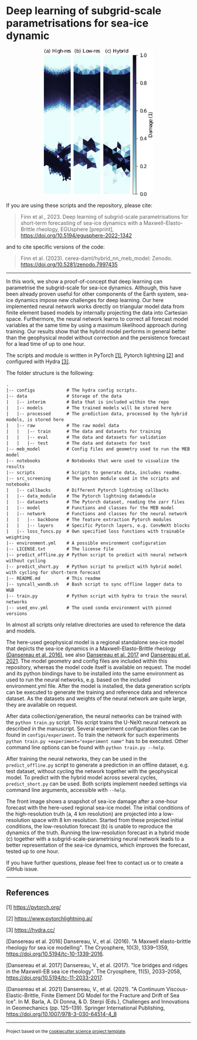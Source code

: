 Deep learning of subgrid-scale parametrisations for sea-ice dynamic
===================================================================

<div style="text-align: center;">
<img src="readme_image.png" height="400">
</div>

If you are using these scripts and the repository, please cite:

> Finn et al., 2023. Deep learning of subgrid-scale parametrisations for 
> short-term forecasting of sea-ice dynamics with a Maxwell-Elasto-Brittle 
> rheology, EGUsphere [preprint], https://doi.org/10.5194/egusphere-2022-1342

and to cite specific versions of the code:

> Finn et al. (2023). cerea-daml/hybrid_nn_meb_model: Zenodo. 
> https://doi.org/10.5281/zenodo.7997435
--------

In this work, we show a proof-of-concept that deep learning can parametrise the 
subgrid-scale for sea-ice dynamics. Although, this have been already proven 
useful for other components of the Earth system, sea-ice dynamics impose new 
challenges for deep learning. Our here implemented neural network works directly
on triangular model data from finite element based models by internally 
projecting the data into Cartesian space. Furthermore, the neural network learns
to correct all forecast model variables at the same time by using a maximum
likelihood approach during training. Our results show that the hybrid model
performs in general better than the geophysical model without correction and the
persistence forecast for a lead time of up to one hour. 

The scripts and module is written in PyTorch [[1]](#1), Pytorch lightning
[[2]](#2) and configured with Hydra [[3]](#3).

The folder structure is the following:
```
.
|-- configs            # The hydra config scripts.
|-- data               # Storage of the data
|   |-- interim        # Data that is included within the repo
|   |-- models         # The trained models will be stored here
|   |-- processed      # The prediction data, processed by the hybrid models, is stored here
|   |-- raw            # The raw model data
|   |   |-- train      # The data and datasets for training
|   |   |-- eval       # The data and datasets for validation
|   |   |-- test       # The data and datasets for test
|-- meb_model          # Config files and geometry used to run the MEB model 
|-- notebooks          # Notebooks that were used to visualize the results
|-- scripts            # Scripts to generate data, includes readme.
|-- src_screening      # The python module used in the scripts and notebooks
|   |-- callbacks      # Different Pytorch lightning callbacks
|   |-- data_module    # The Pytorch lightning datamodule
|   |-- datasets       # The Pytorch dataset, reading the zarr files
|   |-- model          # Functions and classes for the MEB model
|   |-- network        # Functions and classes for the neural network
|   |   |-- backbone   # The feature extraction Pytorch modules
|   |   |-- layers     # Specific Pytorch layers, e.g. ConvNeXt blocks
|   |-- loss_funcs.py  # Own specified loss functions with trainable weighting
|-- environment.yml    # A possible environment configuration
|-- LICENSE.txt        # The license file
|-- predict_offline.py # Python script to predict with neural network without cycling
|-- predict_short.py   # Python script to predict with hybrid model with cycling for short-term forecast
|-- README.md          # This readme
|-- syncall_wandb.sh   # Bash script to sync offline logger data to W&B
|-- train.py           # Python script with hydra to train the neural networks
|-- used_env.yml       # The used conda environment with pinned versions
```
In almost all scripts only relative directories are used to reference the 
data and models.

The here-used geophysical model is a regional standalone sea-ice model that 
depicts the sea-ice dynamics in a Maxwell-Elasto-Brittle rheology 
[(Dansereau et al. 2016)](#dansereau16), see also 
[Dansereau et al. 2017](#dansereau17) and [Dansereau et al. 2021](#dansereau21).
The model geometry and config files are included within this repository, 
whereas the model code itself is available on request. The model and its python 
bindings have to be installed into the same environment as used to run the 
neural networks, e.g. based on the included environment.yml file. After the
model is installed, the data generation scripts can be executed to generate the
training and reference data and reference dataset. As the datasets and weights
of the neural network are quite large, they are available on request.

After data collection/generation, the neural networks can be trained with the 
`python train.py` script. This script trains the U-NeXt neural network as 
described in the manuscript. Several experiment configuration files can be 
found in `configs/experiment`. To train the network for such experiments 
`python train.py +experiment="experiment name"` has to be executed. Other 
command line options can be found with `python train.py --help`.

After training the neural networks, they can be used in the `predict_offline.py` 
script to generate a prediction in an offline dataset, e.g. test dataset, 
without cycling the network together with the geophysical model. To predict with
the hybrid model across several cycles, `predict_short.py` can be used. Both
scripts implement needed settings via command line arguments, accessible with
`--help`. 

The front image shows a snapshot of sea-ice damage after a one-hour forecast 
with the here-used regional sea-ice model. The initial conditions of the 
high-resolution truth (a, 4 km resolution) are projected into a low-resolution 
space with 8 km resolution. Started from these projected initial conditions, the
low-resolution forecast (b) is unable to reproduce the dynamics of the truth.
Running the low-resolution forecast in a hybrid mode (c) together with a
subgrid-scale-parametrising neural network leads to a better representation of
the sea-ice dynamics, which improves the forecast, tested up to one hour.

If you have further questions, please feel free to contact us or to create a 
GitHub issue.

--------
## References
<a id="1">[1]</a> https://pytorch.org/

<a id="2">[2]</a> https://www.pytorchlightning.ai/

<a id="3">[3]</a> https://hydra.cc/

<a id="dansereau16">[Dansereau et al. 2016]</a> Dansereau, V., et al. (2016).
"A Maxwell elasto-brittle rheology for sea ice modelling". The Cryosphere,
10(3), 1339–1359, https://doi.org/10.5194/tc-10-1339-2016.

<a id="dansereau17">[Dansereau et al. 2017]</a> Dansereau, V., et al. (2017).
"Ice bridges and ridges in the Maxwell-EB sea ice rheology". The Cryosphere,
11(5), 2033–2058, https://doi.org/10.5194/tc-11-2033-2017.

<a id="dansereau21">[Dansereau et al. 2021]</a> Dansereau, V., et al. (2021).
"A Continuum Viscous-Elastic-Brittle, Finite Element DG Model for the Fracture 
and Drift of Sea Ice". In M. Barla, A. Di Donna, & D. Sterpi (Eds.), Challenges 
and Innovations in Geomechanics (pp. 125–139). Springer International 
Publishing, https://doi.org/10.1007/978-3-030-64514-4_8

--------
<p><small>Project based on the <a target="_blank" href="https://github.com/jbusecke/cookiecutter-science-project">cookiecutter science project template</a>.</small></p>

